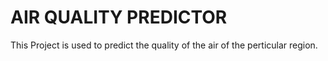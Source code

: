 # AIR QUALITY PREDICTOR
This Project is used to predict the quality of the air of the perticular region.







